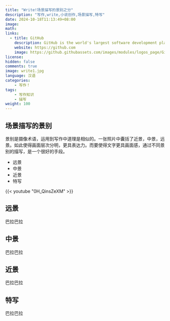 ```yaml
---
title: "Write!场景描写的景别之分"
description: "写作,write,小说创作,场景描写,特写"
date: 2024-10-18T11:13:49+08:00
image: 
math: 
links:
  - title: GitHub
    description: GitHub is the world's largest software development platform.
    website: https://github.com
    image: https://github.githubassets.com/images/modules/logos_page/GitHub-Mark.png
license: 
hidden: false
comments: true
image: write1.jpg
language: 汉语
categories:
    - 写作！
tags:
    - 写作知识
    - 描写
weight: 100 
---
```


## 场景描写的景别

景别是摄像术语，运用到写作中道理是相似的。一张照片中囊括了近景，中景，远景。如此使得画面层次分明，更具表达力。而要使得文字更具画面感，通过不同景别的描写，是一个很好的手段。

- 远景
- 中景
- 近景
- 特写

{{< youtube "0H_QinsZeXM" >}}

## 远景

巴拉巴拉

## 中景

巴拉巴拉

## 近景

巴拉巴拉

## 特写

巴拉巴拉
